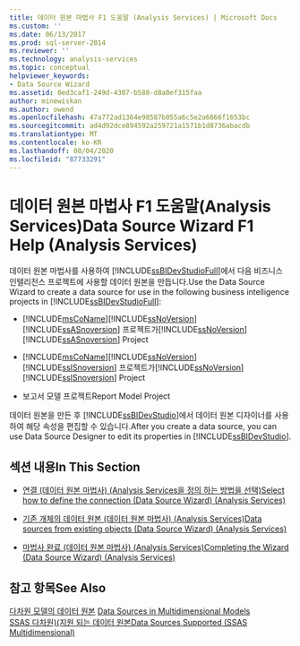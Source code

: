 ```yaml
---
title: 데이터 원본 마법사 F1 도움말 (Analysis Services) | Microsoft Docs
ms.custom: ''
ms.date: 06/13/2017
ms.prod: sql-server-2014
ms.reviewer: ''
ms.technology: analysis-services
ms.topic: conceptual
helpviewer_keywords:
- Data Source Wizard
ms.assetid: 0ed3caf1-249d-4307-b588-d8a0ef315faa
author: minewiskan
ms.author: owend
ms.openlocfilehash: 47a772ad1364e98587b055a6c5e2a6666f1653bc
ms.sourcegitcommit: ad4d92dce894592a259721a1571b1d8736abacdb
ms.translationtype: MT
ms.contentlocale: ko-KR
ms.lasthandoff: 08/04/2020
ms.locfileid: "87733291"
---
```

# <a name="data-source-wizard-f1-help-analysis-services"></a><span data-ttu-id="32634-102">데이터 원본 마법사 F1 도움말(Analysis Services)</span><span class="sxs-lookup"><span data-stu-id="32634-102">Data Source Wizard F1 Help (Analysis Services)</span></span>
  <span data-ttu-id="32634-103">데이터 원본 마법사를 사용하여 [!INCLUDE[ssBIDevStudioFull](../includes/ssbidevstudiofull-md.md)]에서 다음 비즈니스 인텔리전스 프로젝트에 사용할 데이터 원본을 만듭니다.</span><span class="sxs-lookup"><span data-stu-id="32634-103">Use the Data Source Wizard to create a data source for use in the following business intelligence projects in [!INCLUDE[ssBIDevStudioFull](../includes/ssbidevstudiofull-md.md)]:</span></span>  
  
-   [!INCLUDE[msCoName](../includes/msconame-md.md)]<span data-ttu-id="32634-104">[!INCLUDE[ssNoVersion](../includes/ssnoversion-md.md)] [!INCLUDE[ssASnoversion](../includes/ssasnoversion-md.md)] 프로젝트가</span><span class="sxs-lookup"><span data-stu-id="32634-104">[!INCLUDE[ssNoVersion](../includes/ssnoversion-md.md)] [!INCLUDE[ssASnoversion](../includes/ssasnoversion-md.md)] Project</span></span>  
  
-   [!INCLUDE[msCoName](../includes/msconame-md.md)]<span data-ttu-id="32634-105">[!INCLUDE[ssNoVersion](../includes/ssnoversion-md.md)] [!INCLUDE[ssISnoversion](../includes/ssisnoversion-md.md)] 프로젝트가</span><span class="sxs-lookup"><span data-stu-id="32634-105">[!INCLUDE[ssNoVersion](../includes/ssnoversion-md.md)] [!INCLUDE[ssISnoversion](../includes/ssisnoversion-md.md)] Project</span></span>  
  
-   <span data-ttu-id="32634-106">보고서 모델 프로젝트</span><span class="sxs-lookup"><span data-stu-id="32634-106">Report Model Project</span></span>  
  
 <span data-ttu-id="32634-107">데이터 원본을 만든 후 [!INCLUDE[ssBIDevStudio](../includes/ssbidevstudio-md.md)]에서 데이터 원본 디자이너를 사용하여 해당 속성을 편집할 수 있습니다.</span><span class="sxs-lookup"><span data-stu-id="32634-107">After you create a data source, you can use Data Source Designer to edit its properties in [!INCLUDE[ssBIDevStudio](../includes/ssbidevstudio-md.md)].</span></span>  
  
## <a name="in-this-section"></a><span data-ttu-id="32634-108">섹션 내용</span><span class="sxs-lookup"><span data-stu-id="32634-108">In This Section</span></span>  
  
-   [<span data-ttu-id="32634-109">연결 &#40;데이터 원본 마법사&#41; &#40;Analysis Services을 정의 하는 방법을 선택&#41;</span><span class="sxs-lookup"><span data-stu-id="32634-109">Select how to define the connection &#40;Data Source Wizard&#41; &#40;Analysis Services&#41;</span></span>](select-how-to-define-the-connection-data-source-wizard-analysis-services.md)  
  
-   [<span data-ttu-id="32634-110">기존 개체의 데이터 원본 &#40;데이터 원본 마법사&#41; &#40;Analysis Services&#41;</span><span class="sxs-lookup"><span data-stu-id="32634-110">Data sources from existing objects &#40;Data Source Wizard&#41; &#40;Analysis Services&#41;</span></span>](data-sources-from-existing-objects-data-source-wizard-analysis-services.md)  
  
-   [<span data-ttu-id="32634-111">마법사 완료 &#40;데이터 원본 마법사&#41; &#40;Analysis Services&#41;</span><span class="sxs-lookup"><span data-stu-id="32634-111">Completing the Wizard &#40;Data Source Wizard&#41; &#40;Analysis Services&#41;</span></span>](completing-the-wizard-data-source-wizard-analysis-services.md)  
  
## <a name="see-also"></a><span data-ttu-id="32634-112">참고 항목</span><span class="sxs-lookup"><span data-stu-id="32634-112">See Also</span></span>  
 <span data-ttu-id="32634-113">[다차원 모델의 데이터 원본](multidimensional-models/data-sources-in-multidimensional-models.md) </span><span class="sxs-lookup"><span data-stu-id="32634-113">[Data Sources in Multidimensional Models](multidimensional-models/data-sources-in-multidimensional-models.md) </span></span>  
 [<span data-ttu-id="32634-114">SSAS 다차원&#41;&#40;지원 되는 데이터 원본</span><span class="sxs-lookup"><span data-stu-id="32634-114">Data Sources Supported &#40;SSAS Multidimensional&#41;</span></span>](multidimensional-models/supported-data-sources-ssas-multidimensional.md)  
  
  

